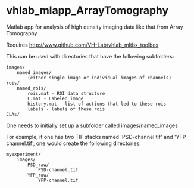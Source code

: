 # vhlab_mlapp_ArrayTomography
Matlab app for analysis of high density imaging data like that from Array Tomography

Requires http://www.github.com/VH-Lab/vhlab_mltbx_toolbox

This can be used with directories that have the following subfolders:

    images/
        named_images/
            (either single image or individual images of channels)
    rois/
        named_rois/
            rois.mat - ROI data structure
            L.mat - Labeled image
            history.mat - list of actions that led to these rois
            labels - labels of these rois
    CLAs/

One needs to initially set up a subfolder called images/named_images

For example, if one has two TIF stacks named 'PSD-channel.tif' and 'YFP-channel.tif',
one would create the following directories:


	myexperiment/
		images/
			PSD_raw/
				PSD-channel.tif
			YFP_raw/
				YFP-channel.tif

